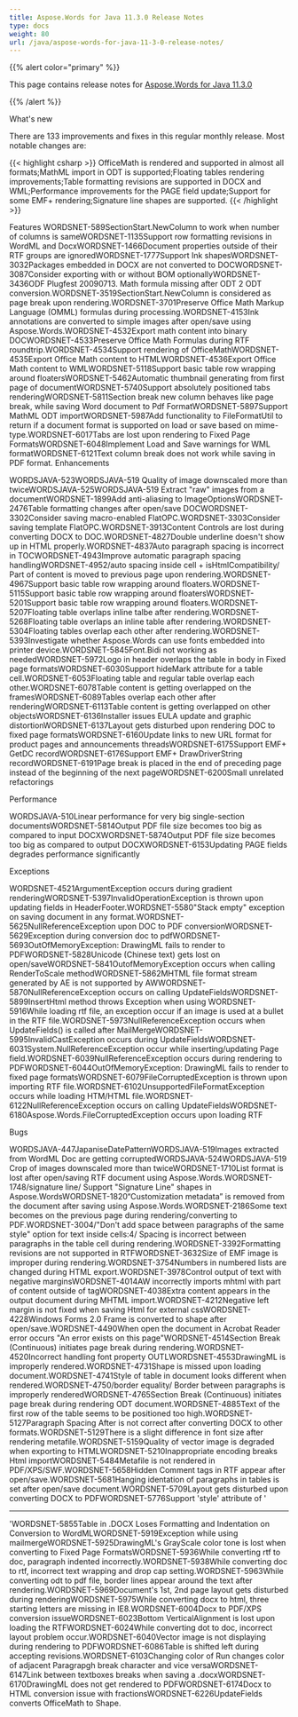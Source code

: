 ```yaml
---
title: Aspose.Words for Java 11.3.0 Release Notes
type: docs
weight: 80
url: /java/aspose-words-for-java-11-3-0-release-notes/
---
```


{{% alert color="primary" %}} 

This page contains release notes for [Aspose.Words for Java 11.3.0](http://www.aspose.com/downloads/words/java/new-releases/aspose.words-for-java-11.3.0/)

{{% /alert %}} 

What's new

There are 133 improvements and fixes in this regular monthly release. Most notable changes are: 

{{< highlight csharp >}}
OfficeMath is rendered and supported in almost all formats;MathML import in ODT is supported;Floating tables rendering improvements;Table formatting revisions are supported in DOCX and WML;Performance improvements for the PAGE field update;Support for some EMF+ rendering;Signature line shapes are supported. 
{{< /highlight >}}

Features 
WORDSNET-589SectionStart.NewColumn to work
when number of columns is sameWORDSNET-1135Support row formatting revisions in WordML and DocxWORDSNET-1466Document properties outside of their RTF groups are ignoredWORDSNET-1777Support Ink shapesWORDSNET-3032Packages embedded in DOCX are not converted to DOCWORDSNET-3087Consider exporting with or without BOM optionallyWORDSNET-3436ODF Plugfest 20090713. Math formula missing after ODT 2 ODT
conversion.WORDSNET-3519SectionStart.NewColumn is considered as page break upon
rendering.WORDSNET-3701Preserve Office Math Markup Language (OMML) formulas during
processing.WORDSNET-4153Ink annotations are converted to simple images after open/save
using Aspose.Words.WORDSNET-4532Export math content into binary DOCWORDSNET-4533Preserve Office Math Formulas during RTF roundtrip.WORDSNET-4534Support rendering of OfficeMathWORDSNET-4535Export Office Math content to HTMLWORDSNET-4536Export Office Math content to WMLWORDSNET-5118Support basic table row wrapping around floatersWORDSNET-5462Automatic thumbnail generating from first page of documentWORDSNET-5740Support absolutely positioned tabs renderingWORDSNET-5811Section break new column behaves like page break, while saving
Word document to Pdf FormatWORDSNET-5897Support MathML ODT importWORDSNET-5987Add functionality to FileFormatUtil to return if a document
format is supported on load or save based on mime-type.WORDSNET-6017Tabs are lost upon rendering to Fixed Page FormatsWORDSNET-6048Implement Load and Save warnings for WML formatWORDSNET-6121Text column break does not work while saving in PDF format. 
Enhancements 

WORDSJAVA-523WORDSJAVA-519 Quality of image
downscaled more than twiceWORDSJAVA-525WORDSJAVA-519 Extract "raw" images from a documentWORDSNET-1899Add anti-aliasing to ImageOptionsWORDSNET-2476Table formatting changes after open/save DOCWORDSNET-3302Consider saving macro-enabled FlatOPC.WORDSNET-3303Consider saving template FlatOPC.WORDSNET-3913Content Controls are lost during converting DOCX to DOC.WORDSNET-4827Double underline doesn't show up in HTML properly.WORDSNET-4837Auto paragraph spacing is incorrect in TOCWORDSNET-4943Improve automatic paragraph spacing handlingWORDSNET-4952/auto spacing inside cell + isHtmlCompatibility/ Part of
content is moved to previous page upon rendering.WORDSNET-4967Support basic table row wrapping around floaters.WORDSNET-5115Support basic table row wrapping around floatersWORDSNET-5201Support basic table row wrapping around floaters.WORDSNET-5207Floating table overlaps inline talbe after rendering.WORDSNET-5268Floating table overlaps an inline table after rendering.WORDSNET-5304Floating tables overlap each other after rendering.WORDSNET-5393Investigate whether Aspose.Words can use fonts embedded into
printer device.WORDSNET-5845Font.Bidi not working as neededWORDSNET-5972Logo in header overlaps the table in body in Fixed page
formatsWORDSNET-6030Support hideMark attribute for a table cell.WORDSNET-6053Floating table and regular table overlap each other.WORDSNET-6078Table content is getting overlapped on the framesWORDSNET-6089Tables overlap each other after renderingWORDSNET-6113Table content is getting overlapped on other objectsWORDSNET-6136Installer issues EULA update and graphic distortionWORDSNET-6137Layout gets disturbed upon rendering DOC to fixed page formatsWORDSNET-6160Update links to new URL format for product pages and
announcements threadsWORDSNET-6175Support EMF+ GetDC recordWORDSNET-6176Support EMF+ DrawDriverString recordWORDSNET-6191Page break is placed in the end of preceding page instead of
the beginning of the next pageWORDSNET-6200Small unrelated refactorings 

Performance 

WORDSJAVA-510Linear performance for very big
single-section documentsWORDSNET-5814Output PDF file size becomes too big as compared to input DOCXWORDSNET-5874Output PDF file size becomes too big as compared to output
DOCXWORDSNET-6153Updating PAGE fields degrades performance significantly 

Exceptions 

WORDSNET-4521ArgumentException occurs during
gradient renderingWORDSNET-5397InvalidOperationException is thrown upon updating fields in
HeaderFooter.WORDSNET-5580"Stack empty" exception on saving document in any
format.WORDSNET-5625NullReferenceException upon DOC to PDF conversionWORDSNET-5629Exception during conversion doc to pdfWORDSNET-5693OutOfMemoryException: DrawingML fails to render to PDFWORDSNET-5828Unicode (Chinese text) gets lost on open/saveWORDSNET-5841OutofMemoryException occurs when calling RenderToScale methodWORDSNET-5862MHTML file format stream generated by AE is not supported by
AWWORDSNET-5870NullReferenceException occurs on calling UpdateFieldsWORDSNET-5899InsertHtml method throws Exception when using <tr
style='HEIGHT: 0.0'>WORDSNET-5916While loading rtf file, an exception occur if an image is used
at a bullet in the RTF file.WORDSNET-5973NullReferenceException occurs when UpdateFields() is called
after MailMergeWORDSNET-5995InvalidCastException occurs during UpdateFieldsWORDSNET-6031System.NullReferenceException occur while inserting/updating
Page field.WORDSNET-6039NullReferenceException occurs during rendering to PDFWORDSNET-6044OutOfMemoryException: DrawingML fails to render to fixed page
formatsWORDSNET-6079FileCorruptedException is thrown upon importing RTF file.WORDSNET-6102UnsupportedFileFormatException occurs while loading HTM/HTML
file.WORDSNET-6122NullReferenceException occurs on calling UpdateFieldsWORDSNET-6180Aspose.Words.FileCorruptedException occurs upon loading RTF 

Bugs 

WORDSJAVA-447JapaniseDatePatternWORDSJAVA-519Images extracted from WordML Doc are getting corruptedWORDSJAVA-524WORDSJAVA-519 Crop of images downscaled more than twiceWORDSNET-1710List format is lost after open/saving RTF document using
Aspose.Words.WORDSNET-1748/signature line/ Support "Signature Line" shapes in
Aspose.WordsWORDSNET-1820“Customization metadata” is removed from the document after
saving using Aspose.Words.WORDSNET-2186Some text becomes on the previous page during
rendering/converting to PDF.WORDSNET-3004/"Don't add space between paragraphs of the same
style" option for text inside cells:4/ Spacing is incorrect between
paragraphs in the table cell during rendering.WORDSNET-3392Formatting revisions are not supported in RTFWORDSNET-3632Size of EMF image is improper during rendering.WORDSNET-3754Numbers in numbered lists are changed during HTML export.WORDSNET-3978Control output of text with negative marginsWORDSNET-4014AW incorrectly imports mhtml with part of content outside of
tagWORDSNET-4038Extra content appears in the output document during MHTML
import.WORDSNET-4212Negative left margin is not fixed when saving Html for
external cssWORDSNET-4228Windows Forms 2.0 Frame is converted to shape after open/save.WORDSNET-4490When open the document in Acrobat Reader error occurs "An
error exists on this page"WORDSNET-4514Section Break (Continuous) initiates page break during
rendering.WORDSNET-4520Incorrect handling font property OUTLWORDSNET-4553DrawingML is improperly rendered.WORDSNET-4731Shape is missed upon loading document.WORDSNET-4741Style of table in document looks different when rendered.WORDSNET-4750/border equality/ Border between paragraphs is improperly
renderedWORDSNET-4765Section Break (Continuous) initiates page break during
rendering ODT document.WORDSNET-4885Text of the first row of the table seems to be positioned too
high.WORDSNET-5127Paragraph Spacing After is not correct after converting DOCX
to other formats.WORDSNET-5129There is a slight difference in font size after rendering
metafile.WORDSNET-5159Quality of vector image is degraded when exporting to HTMLWORDSNET-5210Inappropriate encoding breaks Html importWORDSNET-5484Metafile is not rendered in PDF/XPS/SWF.WORDSNET-5658Hidden Comment tags in RTF appear after open/save.WORDSNET-5681Hanging identation of paragraphs in tables is set after
open/save document.WORDSNET-5709Layout gets disturbed upon converting DOCX to PDFWORDSNET-5776Support 'style' attribute of '<HR>'WORDSNET-5855Table in .DOCX Loses Formatting and Indentation on Conversion
to WordMLWORDSNET-5919Exception while using mailmergeWORDSNET-5925DrawingML's GrayScale color tone is lost when converting to
Fixed Page FormatsWORDSNET-5936While converting rtf to doc, paragraph indented incorrectly.WORDSNET-5938While converting doc to rtf, incorrect text wrapping and drop
cap setting.WORDSNET-5963While converting odt to pdf file, border lines appear around
the text after rendering.WORDSNET-5969Document's 1st, 2nd page layout gets disturbed during
renderingWORDSNET-5975While converting docx to html, three starting letters are
missing in IE8.WORDSNET-6004Docx to PDF/XPS conversion issueWORDSNET-6023Bottom VerticalAlignment is lost upon loading the RTFWORDSNET-6024While converting dot to doc, incorrect layout problem occur.WORDSNET-6040Vector image is not displaying during rendering to PDFWORDSNET-6086Table is shifted left during accepting revisions.WORDSNET-6103Changing color of Run changes color of adjacent Paragrapgh
break character and vice versaWORDSNET-6147Link between textboxes breaks when saving a .docxWORDSNET-6170DrawingML does not get rendered to PDFWORDSNET-6174Docx to HTML conversion issue with fractionsWORDSNET-6226UpdateFields converts OfficeMath to Shape. 

